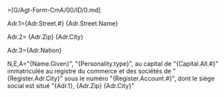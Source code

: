 =[G/Agt-Form-CmA/00/ID/0.md]
  
Adr.1={Adr.Street.#} {Adr.Street.Name}

Adr.2= {Adr.Zip} {Adr.City} 

Adr.3={Adr.Nation}

N,E,A="{Name.Given}", "{Personality.type}", au capital de "{Capital.All.#}" immatriculée au registre du commerce et des sociétés de "{Register.Adr.City}" sous le numéro "{Register.Account.#}", dont le siège social est situé "{Adr.1}, {Adr.Zip} {Adr.City}"